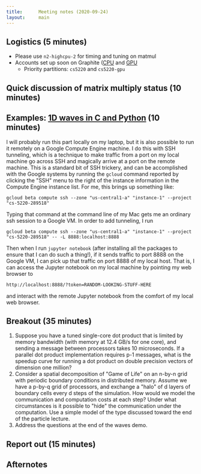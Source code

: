 ```yaml
---
title:      Meeting notes (2020-09-24)
layout:     main
---
```


## Logistics (5 minutes)

- Please use `n2-highcpu-2` for timing and tuning on matmul
- Accounts set up soon on Graphite
  ([CPU](https://it.coecis.cornell.edu/researchit/graphitegpu/graphitecpu/)
  and [GPU](https://it.coecis.cornell.edu/researchit/graphitegpu/)
  - Priority partitions: `cs5220` and `cs5220-gpu`

## Quick discussion of matrix multiply status (10 minutes)

## Examples: [1D waves in C and Python](https://github.com/cs5220-f20/demos/tree/master/wave) (10 minutes)

I will probably run this part locally on my laptop, but it is also
possible to run it remotely on a Google Compute Engine machine.
I do this with SSH tunneling, which is a technique to make traffic
from a port on my local machine go across SSH and magically arrive at
a port on the remote machine.  This is a standard bit of SSH trickery,
and can be accomplished with the Google systems by running the
`gcloud` command reported by clicking the "SSH" menu to the right of
the instance information in the Compute Engine instance list.  For me,
this brings up something like:

    gcloud beta compute ssh --zone "us-central1-a" "instance-1" --project "cs-5220-289518"

Typing that command at the command line of my Mac gets me an ordinary
ssh session to a Google VM.  In order to add tunneling, I run

    gcloud beta compute ssh --zone "us-central1-a" "instance-1" --project "cs-5220-289518" -- -L 8888:localhost:8888

Then when I run `jupyter notebook` (after installing all the packages
to ensure that I can do such a thing!), if it sends traffic to port
8888 on the Google VM, I can pick up that traffic on port 8888 of my
local host.  That is, I can access the Jupyter notebook on my local
machine by pointing my web browser to

    http://localhost:8888/?token=RANDOM-LOOKING-STUFF-HERE

and interact with the remote Jupyter notebook from the comfort of my
local web browser.

## Breakout (35 minutes)

1.  Suppose you have a tuned single-core dot product that is limited
    by memory bandwidth (with memory at 12.4 GB/s for one core),
    and sending a message between processors takes 10 microseconds.
    If a parallel dot product implementation requires p-1 messages,
    what is the speedup curve for running a dot product on double
    precision vectors of dimension one million?
2.  Consider a spatial decomposition of "Game of Life" on an n-by-n
    grid with periodic boundary conditions in distributed memory.
    Assume we have a p-by-q grid of processors, and exchange a "halo"
    of d layers of boundary cells every d steps of the simulation.
    How would we model the communication and computation costs at
    each step?  Under what circumstances is it possible to "hide"
    the communication under the computation.  Use a simple model of
    the type discussed toward the end of the particle lecture.
3.  Address the questions at the end of the waves demo.

## Report out (15 minutes)

## Afternotes
